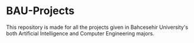 # BAU-Projects

This repository is made for all the projects given in Bahcesehir University's both Artificial Intelligence and Computer Engineering majors.
